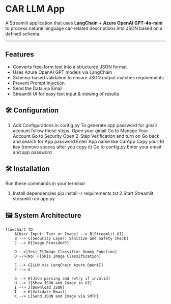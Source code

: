 # CAR LLM App

A Streamlit application that uses **LangChain** + **Azure OpenAI GPT-4o-mini** to process natural language car-related descriptions into JSON based on a defined schema.

---

## Features
- Converts free-form text into a structured JSON format
- Uses Azure OpenAI GPT models via LangChain
- Schema-based validation to ensure JSON output matches requirements
- Prevent Prompt Injection
- Send the Data via Email
- Streamlit UI for easy text input & viewing of results

## 🛠 Configuration

1. Add Configurations in config.py
To generate app password for gmail account follow these steps.
Open your gmail 
Go to Manage Your Account
Go to Security
Open 2-Step Verification and turn on
Go back and search for App password
Enter App name like CarApp
Copy your 16 key (remove spaces after you copy it)
Go to config.py
Enter your email and app password

## 🛠 Installation
Run these commands in your terminal
1. Install dependencies
pip install -r requirements.txt
2.Start Streamlit
streamlit run app.py
## 🖼 System Architecture

```mermaid
flowchart TD
    A[User Input: Text or Image] --> B[Streamlit UI]
    B --> C[Security Layer: Sanitize and Safety Check]
    C --> D{Image Provided?}

    D -->|Yes| E[Image Classifier Dummy Function]
    D -->|No| F[Skip Image Classification]

    E --> G[LLM via LangChain Azure OpenAI]
    F --> G

    G --> H[Json parsing and retry if invalid]
    H --> I[Show JSON and Image in UI]
    I --> J[Download JSON]
    I --> K[Validate Email]
    K --> L[Send JSON and Image via SMTP]

